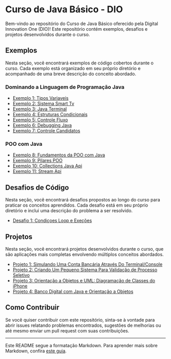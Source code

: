# Curso de Java Básico - DIO

Bem-vindo ao repositório do Curso de Java Básico oferecido pela Digital Innovation One (DIO)! Este repositório contém exemplos, desafios e projetos desenvolvidos durante o curso.

## Exemplos

Nesta seção, você encontrará exemplos de código cobertos durante o curso. Cada exemplo está organizado em seu próprio diretório e acompanhado de uma breve descrição do conceito abordado.

### Dominando a Linguagem de Programação Java

- [Exemplo 1: Tipos Variaveis](exemplos/1-tipos-variaveis)
- [Exemplo 2: Sistema Smart Tv](exemplos/2-sistema-smart-tv)
- [Exemplo 3: Java Terminal](exemplos/3-java-terminal)
- [Exemplo 4: Estruturas Condicionais](exemplos/4-estrturas-condicionais)
- [Exemplo 5: Controle Fluxo](exemplos/5-controle-fluxo)
- [Exemplo 6: Debugging Java](exemplos/6-debugging-java)
- [Exemplo 7: Controle Candidatos](exemplos/7-controle-candidatos)

### POO com Java

- [Exemplo 8: Fundamentos da POO com Java](exemplos/8-fundamentos-poo)
- [Exemplo 9: Pilares POO](exemplos/9-pilares-poo)
- [Exemplo 10: Collections Java Api](exemplos/10-collections-java-api)
- [Exemplo 11: Stream Api](exemplos/11-stream-api)

## Desafios de Código

Nesta seção, você encontrará desafios propostos ao longo do curso para praticar os conceitos aprendidos. Cada desafio está em seu próprio diretório e inclui uma descrição do problema a ser resolvido.

- [Desafio 1: Condiçoes Loop e Exeções](desafios/1-condições-loops-e-execoes-java)

## Projetos

Nesta seção, você encontrará projetos desenvolvidos durante o curso, que são aplicações mais completas envolvendo múltiplos conceitos abordados.

- [Projeto 1: Simulando Uma Conta Bancária Através Do Terminal/Console](projeto/1-simulando-conta-bancaria)
- [Projeto 2: Criando Um Pequeno Sistema Para Validação de Processo Seletivo](projeto/2-controle-de-fluxo-contador)
- [Projeto 3: Orientação a Objetos e UML: Diagramação de Classes do iPhone](projeto/3-diagramação-classes-do-iphone)
- [Projeto 4: Banco Digital com Java e Orientação a Objetos](projeto/4-banco-digital-java-e-poo)

## Como Contribuir

Se você quiser contribuir com este repositório, sinta-se à vontade para abrir issues relatando problemas encontrados, sugestões de melhorias ou até mesmo enviar um pull request com suas contribuições.

---

Este README segue a formatação Markdown. Para aprender mais sobre Markdown, confira [este guia](https://www.markdownguide.org/).
